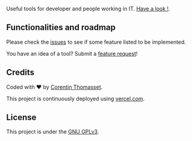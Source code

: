 Useful tools for developer and people working in IT. [Have a look !](https://it-tools.tech).

## [](https://github.com/CorentinTh/it-tools?ref=noted#functionalities-and-roadmap)Functionalities and roadmap

Please check the [issues](https://github.com/CorentinTh/it-tools/issues) to see if some feature listed to be implemented.

You have an idea of a tool? Submit a [feature request](https://github.com/CorentinTh/it-tools/issues/new?assignees=corentinth&labels=&template=feature_request.md&title=)!

## Credits

Coded with ❤️ by [Corentin Thomasset](https://github.com//corentin-thomasset.fr).

This project is continuously deployed using [vercel.com](https://vercel.com).

## [](https://github.com/CorentinTh/it-tools?ref=noted#license)License

This project is under the [GNU GPLv3](https://github.com/CorentinTh/it-tools/blob/main/LICENSE).
